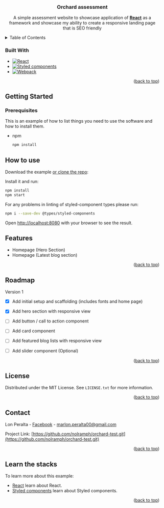 <a name="readme-top"></a>
<!-- PROJECT HEADER -->
<br />
<div align="center">

  <h3 align="center">Orchard assessment</h3>

  <p align="center">
    A simple assessment website to showcase application of
    <a href="https://react.dev/"><strong>React</strong></a> as a framework and showcase my ability to create a responsive landing page that is SEO friendly 
  </p>
</div>



<!-- TABLE OF CONTENTS -->
<details>
  <summary>Table of Contents</summary>
  <ol>
    <li>
      <a href="#getting-started">Getting Started</a>
      <ul>
        <li><a href="#prerequisites">Prerequisites</a></li>
        <li><a href="#how-to-use">How to use</a></li>
      </ul>
    </li>
    <li><a href="#features">Features</a></li>
    <li><a href="#roadmap">Roadmap</a></li>
    <li><a href="#license">License</a></li>
    <li><a href="#contact">Contact</a></li>
    </li>
  </ol>
</details>

### Built With


* [![React][React.js]][React-url]
* [![Styled components][Styled-components]][Styled-components-url]
* [![Webpack][Webpack]][Webpack-url]

<p align="right">(<a href="#readme-top">back to top</a>)</p>


<!-- GETTING STARTED -->
## Getting Started

### Prerequisites

This is an example of how to list things you need to use the software and how to install them.
* npm
  ```sh
  npm install
  ```

## How to use

Download the example [or clone the repo](https://github.com/nolramph/orchard-test.git):

Install it and run:

```bash
npm install
npm start
```

For any problems in linting of styled-component types please run:

```bash
npm i --save-dev @types/styled-components
```

Open [http://localhost:8080](http://localhost:8080) with your browser to see the result.

<!-- FEATURES -->

## Features

- Homepage (Hero Section)
- Homepage (Latest blog section)

<p align="right">(<a href="#readme-top">back to top</a>)</p>

<!-- ROADMAP -->
## Roadmap

Version 1
- [x] Add initial setup and scaffolding (includes fonts and home page)
- [x] Add hero section with responsive view
- [ ] Add button / call to action component
- [ ] Add card component
- [ ] Add featured blog lists with responsive view
- [ ] Add slider component (Optional)



<p align="right">(<a href="#readme-top">back to top</a>)</p>


<!-- LICENSE -->
## License

Distributed under the MIT License. See `LICENSE.txt` for more information.

<p align="right">(<a href="#readme-top">back to top</a>)</p>

<!-- CONTACT -->
## Contact

Lon Peralta - [Facebook](https://www.facebook.com/lonong/) - marlon.peralta00@gmail.com 

Project Link: [https://github.com/nolramph/orchard-test.git](https://github.com/nolramph/orchard-test.git)

<p align="right">(<a href="#readme-top">back to top</a>)</p>

## Learn the stacks

To learn more about this example:

- [React](https://react.dev/) learn about React.
- [Styled components](https://styled-components.com/) learn about Styled components.


<p align="right">(<a href="#readme-top">back to top</a>)</p>



<!-- MARKDOWN LINKS & IMAGES -->
[React.js]: https://img.shields.io/badge/React-20232A?style=for-the-badge&logo=react&logoColor=61DAFB
[Styled-components]: https://img.shields.io/badge/Styled%20components-20232A?style=for-the-badge&logo=styled-components&logoColor=61DAFB
[Webpack]: https://img.shields.io/badge/Webpack-20232A?style=for-the-badge&logo=webpack&logoColor=61DAFB
[Styled-components-url]: https://styled-components.com/
[React-url]: https://reactjs.org/
[Webpack-url]: https://webpack.js.org/